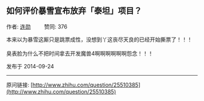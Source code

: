 ## 如何评价暴雪宣布放弃「泰坦」项目？

作者: [连勋](http://www.zhihu.com/people/lian-xun)&nbsp;&nbsp;&nbsp;&nbsp;&nbsp;&nbsp;&nbsp;&nbsp; 赞同: 376


本来以为暴雪这厮只是跳票成性，没想到丫这丧尽天良的已经开始撕票了！！！<br><br>臭表脸为什么不把时间拿去开发魔兽4啊啊啊啊啊啊怨念！！！



发布于 2014-09-24



---
原问链接: [http://www.zhihu.com/question/25510385](http://www.zhihu.com/question/25510385)